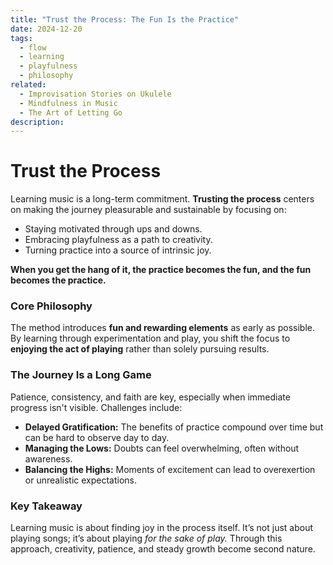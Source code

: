 ```yaml
---
title: "Trust the Process: The Fun Is the Practice"
date: 2024-12-20
tags:
  - flow
  - learning
  - playfulness
  - philosophy
related:
  - Improvisation Stories on Ukulele
  - Mindfulness in Music
  - The Art of Letting Go
description:
---
```


# **Trust the Process**

Learning music is a long-term commitment. **Trusting the process** centers on making the journey pleasurable and sustainable by focusing on:

- Staying motivated through ups and downs.
- Embracing playfulness as a path to creativity.
- Turning practice into a source of intrinsic joy.

**When you get the hang of it, the practice becomes the fun, and the fun becomes the practice.**

### **Core Philosophy**

The method introduces **fun and rewarding elements** as early as possible. By learning through experimentation and play, you shift the focus to **enjoying the act of playing** rather than solely pursuing results.

### **The Journey Is a Long Game**

Patience, consistency, and faith are key, especially when immediate progress isn't visible. Challenges include:

- **Delayed Gratification:** The benefits of practice compound over time but can be hard to observe day to day.
- **Managing the Lows:** Doubts can feel overwhelming, often without awareness.
- **Balancing the Highs:** Moments of excitement can lead to overexertion or unrealistic expectations.

### **Key Takeaway**

Learning music is about finding joy in the process itself. It’s not just about playing songs; it’s about playing _for the sake of play._ Through this approach, creativity, patience, and steady growth become second nature.